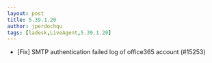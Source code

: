 ```yaml
---
layout: post
title: 5.39.1.20
author: jperdochqu
tags: [ladesk,LiveAgent,5.39.1.20]
---
```


- [Fix] SMTP authentication failed log of office365 account (#15253)
